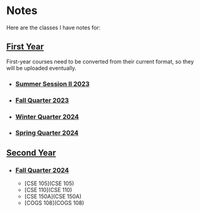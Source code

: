 # Notes
Here are the classes I have notes for: 

## [First Year](First%20Year)
First-year courses need to be converted from their current format, so they will be uploaded eventually.

- ### [Summer Session II 2023](First%20Year/Summer%20Session%20II%202023)

- ### [Fall Quarter 2023](First%20Year/Fall%20Quarter%202023)

- ### [Winter Quarter 2024](First%20Year/Winter%20Quarter%202024)

- ### [Spring Quarter 2024](First%20Year/Spring%20Quarter%202024)

## [Second Year](Second%20Year)

- ### [Fall Quarter 2024](Fall%20Quarter%202024)
  - [CSE 105](CSE 105)
  - [CSE 110](CSE 110)
  - [CSE 150A](CSE 150A)
  - [COGS 108](COGS 108)
